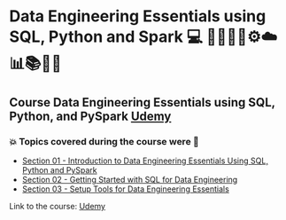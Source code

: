 # Data Engineering Essentials using SQL, Python and Spark 💻 👩🏻‍💻🤯⚙️☁️📊📚🎲🐍
## Course Data Engineering Essentials using SQL, Python, and PySpark [Udemy](https://www.udemy.com/course/data-engineering-essentials-sql-python-and-spark/)
### 💥 Topics covered during the course were 🚀
- [Section 01 - Introduction to Data Engineering Essentials Using SQL, Python and PySpark](https://github.com/romulovieira777/Data_Engineering_Essentials_Using_SQL_Python_and_Spark/tree/main/Section_01_Introduction_to_Data_Engineering_Essentials_Using_SQL_Python_and_Pyspark)
- [Section 02 - Getting Started with SQL for Data Engineering](https://github.com/romulovieira777/Data_Engineering_Essentials_Using_SQL_Python_and_Spark/tree/main/Section_02_Getting_Started_With_Sql_For_Data_Engineering)
- [Section 03 - Setup Tools for Data Engineering Essentials](https://github.com/romulovieira777/Data_Engineering_Essentials_Using_SQL_Python_and_Spark/tree/main/Section_03_Setup_Tools_For_Data_Engineering_Essentials)

Link to the course: [Udemy](https://www.udemy.com/course/data-engineering-essentials-sql-python-and-spark/)
